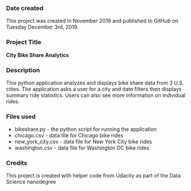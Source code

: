 ### Date created
This project was created in November 2019 and published to GitHub on Tuesday December 3rd, 2019.

### Project Title
**City Bike Share Analytics**

### Description
This python application analyzes and displays bike share data from 3 U.S. cities.
The application asks a user for a city and date filters then displays summary ride statistics.
Users can also see more information on individual rides.

### Files used
* bikeshare.py - the python script for running the application
* chicago.csv - data file for Chicago bike rides
* new_york_city.csv - data file for New York City bike rides
* washington.csv - data file for Washington DC bike rides

### Credits
This project is created with helper code from Udacity as part of the Data Science nanodegree
